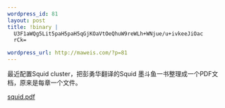 ```yaml
--- 
wordpress_id: 81
layout: post
title: !binary |
  U3F1aWQg5Lit5paH5paH5qGjKOaVtOeQhuW9reWLh+WNjue/u+ivkeeJiOac
  rCk=

wordpress_url: http://maweis.com/?p=81
---
```

最近配置Squid cluster，把彭勇华翻译的Squid 墨斗鱼一书整理成一个PDF文档，原来是每章一个文件。

<a href="http://maweis.com/wp-content/uploads/2007/06/squid.pdf" title="squid.pdf">squid.pdf</a>
